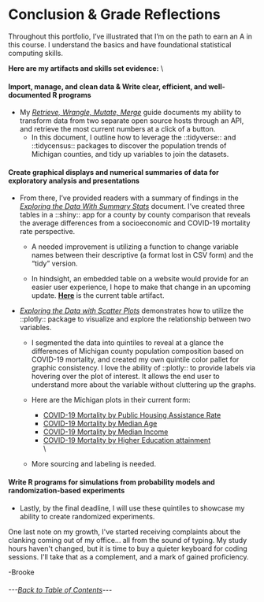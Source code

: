 # Conclusion & Grade Reflections

Throughout this portfolio, I’ve illustrated that I’m on the path to earn an A in this course. 
 I understand the basics and have foundational statistical computing skills.

**Here are my artifacts and skills set evidence:**
\

#### **Import, manage, and clean data** & **Write clear, efficient, and well-documented R programs**
-	My *[Retrieve, Wrangle, Mutate, Merge](https://rpubs.com/ekoorb03/Guides_Create_Covid_Census)* guide documents my ability to transform data from two separate open source hosts through an API, and retrieve the most current numbers at a click of a button. 
    -	In this document, I outline how to leverage the ::tidyverse:: and ::tidycensus:: packages to discover the population trends of Michigan counties, and tidy up variables to join the datasets. 

#### **Create graphical displays and numerical summaries of data for exploratory analysis and presentations**
-	From there, I’ve provided readers with a summary of findings in the *[Exploring the Data With Summary Stats]( https://rpubs.com/ekoorb03/Guides_Summary_Stats)*
document. I’ve created three tables in a ::shiny:: app for a county by county comparison that reveals the average differences from a socioeconomic and COVID-19 mortality rate perspective. 

    -	A needed improvement is utilizing a function to change variable names between their descriptive (a format lost in CSV form) and the “tidy” version. 

    -	In hindsight, an embedded table on a website would provide for an easier user experience, I hope to make that change in an upcoming update. **[Here](https://073308-brooke.shinyapps.io/MIShiny/)** is the current table artifact.
    

-	*[Exploring the Data with Scatter Plots]( https://rpubs.com/ekoorb03/Guides_Scatter_Plots)* demonstrates how to utilize the ::plotly:: package to visualize and explore the relationship between two variables. 

    - I segmented the data into quintiles to reveal at a glance the differences of Michigan county population composition based on COVID-19 mortality, and created my own quintile color pallet for graphic consistency. I love the ability of ::plotly:: to provide labels via hovering over the plot of interest. It allows the end user to understand more about the variable without cluttering up the graphs.
  
     -	Here are the Michigan plots in their current form: 
        - [COVID-19 Mortality by Public Housing Assistance Rate](https://rpubs.com/ekoorb03/plots_pubassistance)
  	    - [COVID-19 Mortality by Median Age](https://rpubs.com/ekoorb03/plots_medianage)
        - [COVID-19 Mortality by Median Income](https://rpubs.com/ekoorb03/plots_income)
        - [COVID-19 Mortality by Higher Education attainment](https://rpubs.com/ekoorb03/plots_education) \
      \    
    -	More sourcing and labeling is needed. 
    
#### **Write R programs for simulations from probability models and randomization-based experiments**    
-	Lastly, by the final deadline, I will use these quintiles  to showcase my ability to create randomized experiments. 


One last note on my growth, I've started receiving complaints about the clanking coming out of my office... all from the sound of typing. My study hours haven't changed, but it is time to buy a quieter keyboard for coding sessions.
 I'll take that as a complement, and a mark of gained proficiency.  

-Brooke



###### ---[Back to Table of Contents](https://github.com/BrookemWalters/BrookemWalters-Portfolio#table-of-contents-brooke-walters-portfolio)---
